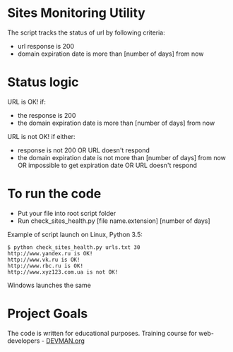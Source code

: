 # Sites Monitoring Utility

The script tracks the status of url by following criteria:
* url response is 200
* domain expiration date is more than [number of days] from now

# Status logic

URL is OK! if:
* the response is 200
* the domain expiration date is more than [number of days] from now

URL is not OK! if either:
* response is not 200
OR URL doesn't respond
* the domain expiration date is not more than [number of days] from now
OR impossible to get expiration date
OR URL doesn't respond

# To run the code

* Put your file into root script folder
* Run check_sites_health.py [file name.extension] [number of days]

Example of script launch on Linux, Python 3.5:
```
$ python check_sites_health.py urls.txt 30
http://www.yandex.ru is OK!
http://www.vk.ru is OK!
http://www.rbc.ru is OK!
http://www.xyz123.com.ua is not OK!
```
Windows launches the same

# Project Goals

The code is written for educational purposes. Training course for web-developers - [DEVMAN.org](https://devman.org)
